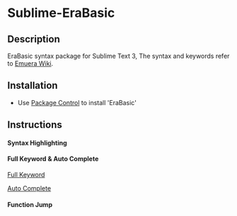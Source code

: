 # Sublime-EraBasic

## Description
EraBasic syntax package for Sublime Text 3, The syntax and keywords refer to [Emuera Wiki](https://osdn.net/projects/emuera/wiki/FrontPage).

## Installation

+ Use [Package Control](https://packagecontrol.io/docs/usage) to install 'EraBasic'

## Instructions

#### Syntax Highlighting
[](example_highlighting.png)

[](example_highlighting_2.png)

#### Full Keyword & Auto Complete
[Full Keyword](example_full_keyword.gif)

[Auto Complete](example_auto_complete.gif)

#### Function Jump
[](example_function_jump.gif)
